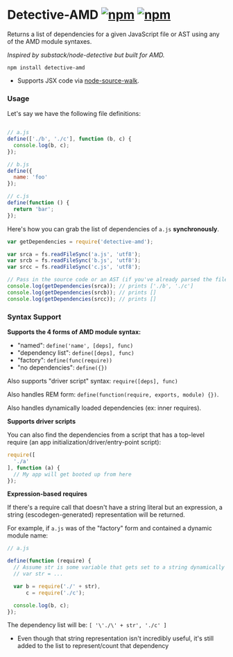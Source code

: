# Detective-AMD [![npm](http://img.shields.io/npm/v/detective-amd.svg)](https://npmjs.org/package/detective-amd) [![npm](http://img.shields.io/npm/dm/detective-amd.svg)](https://npmjs.org/package/detective-amd)

Returns a list of dependencies for a given JavaScript file or AST using any of the AMD module syntaxes.

*Inspired by substack/node-detective but built for AMD.*

`npm install detective-amd`

* Supports JSX code via [node-source-walk](https://github.com/mrjoelkemp/node-source-walk).

### Usage

Let's say we have the following file definitions:

```javascript

// a.js
define(['./b', './c'], function (b, c) {
  console.log(b, c);
});

// b.js
define({
  name: 'foo'
});

// c.js
define(function () {
  return 'bar';
});

```

Here's how you can grab the list of dependencies of `a.js` **synchronously**.

```javascript
var getDependencies = require('detective-amd');

var srca = fs.readFileSync('a.js', 'utf8');
var srcb = fs.readFileSync('b.js', 'utf8');
var srcc = fs.readFileSync('c.js', 'utf8');

// Pass in the source code or an AST (if you've already parsed the file)
console.log(getDependencies(srca)); // prints ['./b', './c']
console.log(getDependencies(srcb)); // prints []
console.log(getDependencies(srcc)); // prints []

```
### Syntax Support

**Supports the 4 forms of AMD module syntax:**

* "named": `define('name', [deps], func)`
* "dependency list": `define([deps], func)`
* "factory": `define(func(require))`
* "no dependencies": `define({})`

Also supports "driver script" syntax: `require([deps], func)`

Also handles REM form: `define(function(require, exports, module) {})`.

Also handles dynamically loaded dependencies (ex: inner requires).

**Supports driver scripts**

You can also find the dependencies from a script that has a top-level require (an app initialization/driver/entry-point script):

```javascript
require([
  './a'
], function (a) {
  // My app will get booted up from here
});
```

**Expression-based requires**

If there's a require call that doesn't have a string literal but an expression,
a string (escodegen-generated) representation will be returned.

For example, if `a.js` was of the "factory" form and contained a dynamic module name:

```javascript
// a.js

define(function (require) {
  // Assume str is some variable that gets set to a string dynamically
  // var str = ...

  var b = require('./' + str),
      c = require('./c');

  console.log(b, c);
});
```

The dependency list will be: `[ '\'./\' + str', './c' ]`

* Even though that string representation isn't incredibly useful, it's
still added to the list to represent/count that dependency
